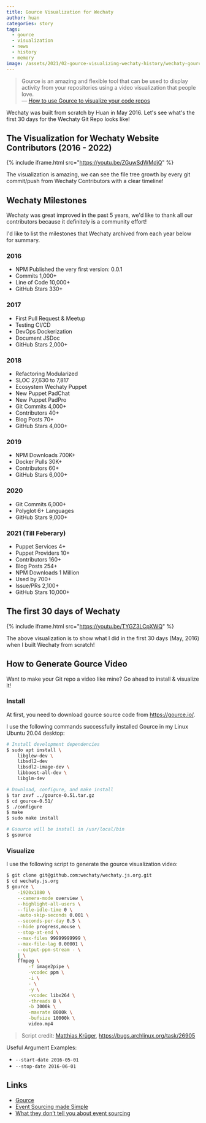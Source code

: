 ```yaml
---
title: Gource Visualization for Wechaty
author: huan
categories: story
tags:
  - gource
  - visualization
  - news
  - history
  - memory
image: /assets/2021/02-gource-visualizing-wechaty-history/wechaty-gource.webp
---
```


> Gource is an amazing and flexible tool that can be used to display activity from your repositories using a video visualization that people love.  
> &mdash; [How to use Gource to visualize your code repos](https://opensource.com/business/16/8/intro-to-gource#:~:text=Gource%20is%20an%20amazing%20and,(version%203%20or%20later).)

Wechaty was built from scratch by Huan in May 2016. Let's see what's the first 30 days for the Wechaty Git Repo looks like!

## The Visualization for Wechaty Website Contributors (2016 - 2022)

{% include iframe.html src="https://youtu.be/ZGuwSdWMdjQ" %}

The visualization is amazing, we can see the file tree growth by every git commit/push from Wechaty Contributors with a clear timeline!

## Wechaty Milestones

Wechaty was great improved in the past 5 years, we'd like to thank all our contributors because it definitely is a community effort!

I'd like to list the milestones that Wechaty archived from each year below for summary.

### 2016

- NPM Published the very first version: 0.0.1
- Commits 1,000+
- Line of Code 10,000+
- GitHub Stars 330+

### 2017

- First Pull Request & Meetup
- Testing CI/CD
- DevOps Dockerization
- Document JSDoc
- GitHub Stars 2,000+

### 2018

- Refactoring Modularized
- SLOC 27,630 to 7,817
- Ecosystem Wechaty Puppet
- New Puppet PadChat
- New Puppet PadPro
- Git Commits 4,000+
- Contributors 40+
- Blog Posts 70+
- GitHub Stars 4,000+

### 2019

- NPM Downloads 700K+
- Docker Pulls 30K+
- Contributors 60+
- GitHub Stars 6,000+

### 2020

- Git Commits 6,000+
- Polyglot 6+ Languages
- GitHub Stars 9,000+

### 2021 (Till Feberary)

- Puppet Services 4+
- Puppet Providers 10+
- Contributors 160+
- Blog Posts 254+
- NPM Downloads 1 Million
- Used by 700+
- Issue/PRs 2,100+
- GitHub Stars 10,000+

## The first 30 days of Wechaty

{% include iframe.html src="https://youtu.be/TYGZ3LCpXWQ" %}

The above visualization is to show what I did in the first 30 days (May, 2016) when I built Wechaty from scratch!

## How to Generate Gource Video

Want to make your Git repo a video like mine? Go ahead to install & visualize it!

### Install

At first, you need to download gource source code from <https://gource.io/>.

I use the following commands successfully installed Gource in my Linux Ubuntu 20.04 desktop:

```sh
# Install development dependencies
$ sudo apt install \
    libglew-dev \
    libsdl2-dev
    libsdl2-image-dev \
    libboost-all-dev \
    libglm-dev

# Download, configure, and make install
$ tar zxvf ../gource-0.51.tar.gz
$ cd gource-0.51/
$ ./configure
$ make
$ sudo make install

# Gsource will be install in /usr/local/bin
$ gsource
```

### Visualize

I use the following script to generate the gource visualization video:

```sh
$ git clone git@github.com:wechaty/wechaty.js.org.git
$ cd wechaty.js.org
$ gource \
    -1920x1080 \
    --camera-mode overview \
    --highlight-all-users \
    --file-idle-time 0 \
    -auto-skip-seconds 0.001 \
    --seconds-per-day 0.5 \
    --hide progress,mouse \
    --stop-at-end \
    --max-files 99999999999 \
    --max-file-lag 0.00001 \
    --output-ppm-stream - \
    | \
    ffmpeg \
        -f image2pipe \
        -vcodec ppm \
        -i \
        - \
        -y \
        -vcodec libx264 \
        -threads 8 \
        -b 3000k \
        -maxrate 8000k \
        -bufsize 10000k \
        video.mp4
```

> Script credit: [Matthias Krüger](https://bugs.archlinux.org/user/10679), <https://bugs.archlinux.org/task/26905>

Useful Argument Examples:

- `--start-date 2016-05-01`
- `--stop-date 2016-06-01`

## Links

- [Gource](https://gource.io/)
- [Event Sourcing made Simple](https://kickstarter.engineering/event-sourcing-made-simple-4a2625113224)
- [What they don’t tell you about event sourcing](https://medium.com/@hugo.oliveira.rocha/what-they-dont-tell-you-about-event-sourcing-6afc23c69e9a)

